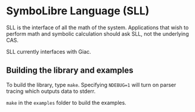 # SymboLibre Language (SLL)

SLL is the interface of all the math of the system. Applications that wish to
perform math and symbolic calculation should ask SLL, not the underlying CAS.

SLL currently interfaces with Giac.

## Building the library and examples

To build the library, type `make`. Specifying `NDEBUG=1` will turn on parser
tracing which outputs data to stderr.

`make` in the `examples` folder to build the examples.
